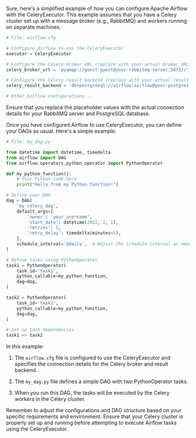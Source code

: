 Sure, here's a simplified example of how you can configure Apache Airflow with the CeleryExecutor. This example assumes that you have a Celery cluster set up with a message broker (e.g., RabbitMQ) and workers running on separate machines.

```python
# File: airflow.cfg

# Configure Airflow to use the CeleryExecutor
executor = CeleryExecutor

# Configure the Celery broker URL (replace with your actual broker URL)
celery_broker_url = 'pyamqp://guest:guest@your-rabbitmq-server:5672//'

# Configure the Celery result backend (replace with your actual result backend)
celery_result_backend = 'db+postgresql://airflow:airflow@your-postgres-server/airflow'

# Other Airflow configurations...

```

Ensure that you replace the placeholder values with the actual connection details for your RabbitMQ server and PostgreSQL database.

Once you have configured Airflow to use CeleryExecutor, you can define your DAGs as usual. Here's a simple example:

```python
# File: my_dag.py

from datetime import datetime, timedelta
from airflow import DAG
from airflow.operators.python_operator import PythonOperator

def my_python_function():
    # Your Python code here
    print("Hello from my Python function!")

# Define your DAG
dag = DAG(
    'my_celery_dag',
    default_args={
        'owner': 'your_username',
        'start_date': datetime(2022, 1, 1),
        'retries': 1,
        'retry_delay': timedelta(minutes=5),
    },
    schedule_interval='@daily',  # Adjust the schedule interval as needed
)

# Define tasks using PythonOperator
task1 = PythonOperator(
    task_id='task1',
    python_callable=my_python_function,
    dag=dag,
)

task2 = PythonOperator(
    task_id='task2',
    python_callable=my_python_function,
    dag=dag,
)

# Set up task dependencies
task1 >> task2
```

In this example:

1. The `airflow.cfg` file is configured to use the CeleryExecutor and specifies the connection details for the Celery broker and result backend.

2. The `my_dag.py` file defines a simple DAG with two PythonOperator tasks.

3. When you run this DAG, the tasks will be executed by the Celery workers in the Celery cluster.

Remember to adjust the configurations and DAG structure based on your specific requirements and environment. Ensure that your Celery cluster is properly set up and running before attempting to execute Airflow tasks using the CeleryExecutor.
